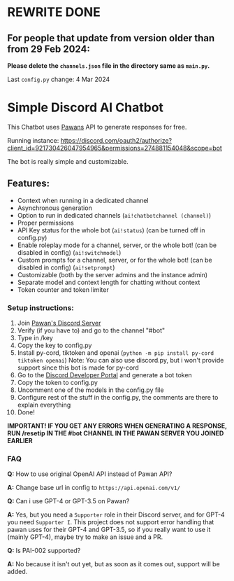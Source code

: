 # REWRITE DONE
## **For people that update from version older than from 29 Feb 2024:**
**Please delete the `channels.json` file in the directory same as `main.py`.**

Last `config.py` change: 4 Mar 2024

# Simple Discord AI Chatbot
This Chatbot uses [Pawans](https://discord.pawan.krd) API to generate responses for free.

Running instance: https://discord.com/oauth2/authorize?client_id=921730426047954965&permissions=274881154048&scope=bot

The bot is really simple and customizable.

## Features:
- Context when running in a dedicated channel
- Asynchronous generation
- Option to run in dedicated channels (`ai!chatbotchannel (channel)`)
- Proper permissions
- API Key status for the whole bot (`ai!status`) (can be turned off in config.py)
- Enable roleplay mode for a channel, server, or the whole bot! (can be disabled in config) (`ai!switchmodel`)
- Custom prompts for a channel, server, or for the whole bot! (can be disabled in config) (`ai!setprompt`)
- Customizable (both by the server admins and the instance admin)
- Separate model and context length for chatting without context
- Token counter and token limiter

### Setup instructions:
1. Join [Pawan's Discord Server](https://discord.pawan.krd)
2. Verify (if you have to) and go to the channel "#bot"
3. Type in /key
4. Copy the key to config.py
5. Install py-cord, tiktoken and openai (`python -m pip install py-cord tiktoken openai`)
Note: You can also use discord.py, but i won't provide support since this bot is made for py-cord
6. Go to the [Discord Developer Portal](https://discord.com/developers/applications) and generate a bot token
7. Copy the token to config.py
8. Uncomment one of the models in the config.py file
9. Configure rest of the stuff in the config.py, the comments are there to explain everything
10. Done!

**IMPORTANT! IF YOU GET ANY ERRORS WHEN GENERATING A RESPONSE, RUN /resetip IN THE #bot CHANNEL IN THE PAWAN SERVER YOU JOINED EARLIER**

### FAQ

**Q:** How to use original OpenAI API instead of Pawan API?

**A:** Change base url in config to `https://api.openai.com/v1/`



**Q:** Can i use GPT-4 or GPT-3.5 on Pawan?

**A:** Yes, but you need a `Supporter` role in their Discord server, and for GPT-4 you need `Supporter I`. This project does not support error handling that pawan uses for their GPT-4 and GPT-3.5, so if you really want to use it (mainly GPT-4), maybe try to make an issue and a PR.



**Q:** Is PAI-002 supported?

**A:** No because it isn't out yet, but as soon as it comes out, support will be added.
